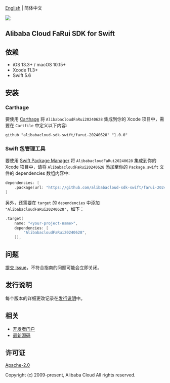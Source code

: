 [English](README.md) | 简体中文

![](https://aliyunsdk-pages.alicdn.com/icons/AlibabaCloud.svg)

## Alibaba Cloud FaRui SDK for Swift

## 依赖

- iOS 13.3+ / macOS 10.15+
- Xcode 11.3+
- Swift 5.6

## 安装

### Carthage

要使用 [Carthage](https://github.com/Carthage/Carthage) 将 `AlibabacloudFaRui20240628` 集成到你的 Xcode 项目中，需要在 `Cartfile` 中定义以下内容:

```ogdl
github "alibabacloud-sdk-swift/farui-20240628" "1.0.0"
```

### Swift 包管理工具

要使用 [Swift Package Manager](https://swift.org/package-manager/) 将 `AlibabacloudFaRui20240628` 集成到你的 Xcode 项目中，请将 `AlibabacloudFaRui20240628` 添加至你的 `Package.swift` 文件的 dependencies 数组内容中:

```swift
dependencies: [
    .package(url: "https://github.com/alibabacloud-sdk-swift/farui-20240628.git", from: "1.0.0")
]
```

另外，还需要在 `target` 的 `dependencies` 中添加 `"AlibabacloudFaRui20240628"`，如下：

```swift
.target(
    name: "<your-project-name>",
    dependencies: [
        "AlibabacloudFaRui20240628",
    ]),
```

## 问题

[提交 Issue](https://github.com/alibabacloud-sdk-swift/farui-20240628/issues/new)，不符合指南的问题可能会立即关闭。

## 发行说明

每个版本的详细更改记录在[发行说明](./ChangeLog.txt)中。

## 相关

* [开发者门户](https://next.api.aliyun.com/home)
* [最新源码](https://github.com/alibabacloud-sdk-swift/farui-20240628)

## 许可证

[Apache-2.0](http://www.apache.org/licenses/LICENSE-2.0)

Copyright (c) 2009-present, Alibaba Cloud All rights reserved.
